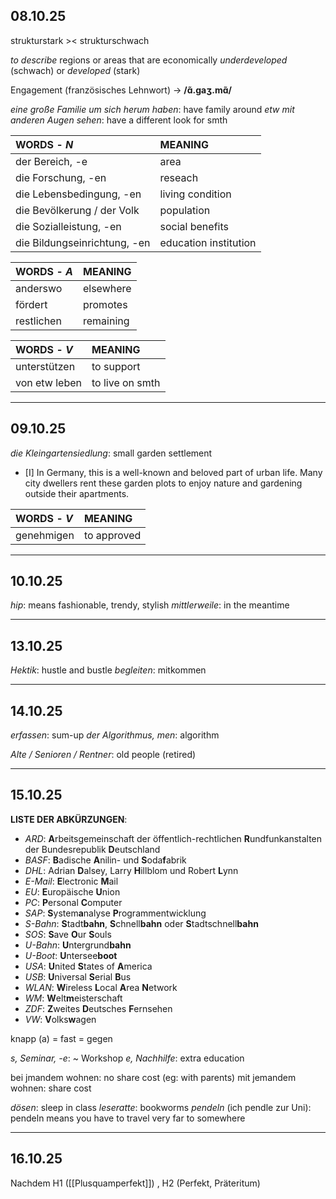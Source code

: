 
## 08.10.25

strukturstark >< strukturschwach

*to describe* regions or areas that are economically *underdeveloped* (schwach) or *developed* (stark)

Engagement (französisches Lehnwort) -> **/ɑ̃.ɡaʒ.mɑ̃/**


_eine große Familie um sich herum haben_: have family around
_etw mit anderen Augen sehen_: have a different look for smth


| **WORDS** - *N*              | **MEANING**           |
| :--------------------------- | :-------------------- |
| der Bereich, -e              | area                  |
| die Forschung, -en           | reseach               |
| die Lebensbedingung, -en     | living condition      |
| die Bevölkerung / der Volk   | population            |
| die Sozialleistung, -en      | social benefits       |
| die Bildungseinrichtung, -en | education institution |

| **WORDS** - *A* | **MEANING** |
| :-------------- | ----------- |
| anderswo        | elsewhere   |
| fördert         | promotes    |
| restlichen      | remaining   |

| **WORDS** - *V* | **MEANING**     |
|:--------------- |:--------------- |
| unterstützen    | to support      |
| von etw leben   | to live on smth |


---
## 09.10.25

*die Kleingartensiedlung*: small garden settlement

- [I] In Germany, this is a well-known and beloved part of urban life. Many city dwellers rent these garden plots to enjoy nature and gardening outside their apartments.


| **WORDS** - *V* | **MEANING** |
|:--------------- |:----------- |
| genehmigen      | to approved |


---
## 10.10.25

_hip_: means fashionable, trendy, stylish
_mittlerweile_: in the meantime


---
## 13.10.25

_Hektik_: hustle and bustle
_begleiten_: mitkommen


---
## 14.10.25

*erfassen*: sum-up
*der Algorithmus, men*: algorithm

_Alte / Senioren / Rentner_: old people (retired)


---
## 15.10.25

**LISTE DER ABKÜRZUNGEN**:

- _ARD_: **A**rbeitsgemeinschaft der öffentlich-rechtlichen **R**undfunkanstalten der Bundesrepublik **D**eutschland
- _BASF_: **B**adische **A**nilin- und **S**oda**f**abrik
- _DHL_: Adrian **D**alsey, Larry **H**illblom und Robert **L**ynn
- _E-Mail_: **E**lectronic **M**ail
- _EU_: **E**uropäische **U**nion
- _PC_: **P**ersonal **C**omputer
- _SAP_: **S**ystem**a**nalyse **P**rogrammentwicklung
- _S-Bahn_: **S**tadt**bahn**, **S**chnell**bahn** oder **S**tadtschnell**bahn**
- _SOS_: **S**ave **O**ur **S**ouls
- _U-Bahn_: **U**ntergrund**bahn**
- _U-Boot_: **U**ntersee**boot**
- _USA_: **U**nited **S**tates of **A**merica
- _USB_: **U**niversal **S**erial **B**us
- _WLAN_: **W**ireless **L**ocal **A**rea **N**etwork
- _WM_: **W**elt**m**eisterschaft
- _ZDF_: **Z**weites **D**eutsches **F**ernsehen
- _VW_: **V**olks**w**agen


knapp (a) = fast = gegen

*s, Seminar, -e*: ~ Workshop
*e, Nachhilfe*: extra education 

bei jmandem wohnen: no share cost (eg: with parents)
mit jemandem wohnen: share cost

_dösen_: sleep in class
_leseratte_: bookworms
_pendeln_ (ich pendle zur Uni): pendeln means you have to travel very far to somewhere


---
## 16.10.25

Nachdem H1 ([[Plusquamperfekt]]) , H2 (Perfekt, Präteritum)

